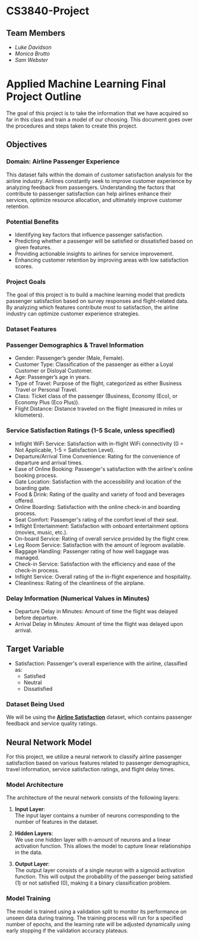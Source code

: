 # CS3840-Project

## Team Members
- *Luke Davidson*
- *Monica Brutto*
- *Sam Webster*

# Applied Machine Learning Final Project Outline

The goal of this project is to take the information that we have acquired so far in this class and train a model of our choosing.
This document goes over the procedures and steps taken to create this project.

## Objectives

### Domain: Airline Passenger Experience 

This dataset falls within the domain of customer satisfaction analysis for the airline industry. Airlines constantly seek to improve customer experience by analyzing feedback from passengers. Understanding the factors that contribute to passenger satisfaction can help airlines enhance their services, optimize resource allocation, and ultimately improve customer retention.

### Potential Benefits
- Identifying key factors that influence passenger satisfaction.  
- Predicting whether a passenger will be satisfied or dissatisfied based on given features.  
- Providing actionable insights to airlines for service improvement.  
- Enhancing customer retention by improving areas with low satisfaction scores.  

### Project Goals

The goal of this project is to build a machine learning model that predicts passenger satisfaction based on survey responses and flight-related data. By analyzing which features contribute most to satisfaction, the airline industry can optimize customer experience strategies. 

### Dataset Features

### Passenger Demographics & Travel Information 
 - Gender: Passenger’s gender (Male, Female). 
 - Customer Type: Classification of the passenger as either a Loyal Customer or Disloyal Customer. 
 - Age: Passenger’s age in years. 
 - Type of Travel: Purpose of the flight, categorized as either Business Travel or Personal Travel. 
 - Class: Ticket class of the passenger (Business, Economy (Eco), or Economy Plus (Eco Plus)). 
 - Flight Distance: Distance traveled on the flight (measured in miles or kilometers). 

 ### Service Satisfaction Ratings (1-5 Scale, unless specified)
 - Inflight WiFi Service: Satisfaction with in-flight WiFi connectivity (0 = Not Applicable, 1-5 = Satisfaction Level). 
 - Departure/Arrival Time Convenience: Rating for the convenience of departure and arrival times. 
 - Ease of Online Booking: Passenger's satisfaction with the airline's online booking process. 
 - Gate Location: Satisfaction with the accessibility and location of the boarding gate. 
 - Food & Drink: Rating of the quality and variety of food and beverages offered. 
 - Online Boarding: Satisfaction with the online check-in and boarding process. 
 - Seat Comfort: Passenger's rating of the comfort level of their seat. 
 - Inflight Entertainment: Satisfaction with onboard entertainment options (movies, music, etc.). 
 - On-board Service: Rating of overall service provided by the flight crew. 
 - Leg Room Service: Satisfaction with the amount of legroom available. 
 - Baggage Handling: Passenger rating of how well baggage was managed. 
 - Check-in Service: Satisfaction with the efficiency and ease of the check-in process. 
 - Inflight Service: Overall rating of the in-flight experience and hospitality. 
 - Cleanliness: Rating of the cleanliness of the airplane. 

### Delay Information (Numerical Values in Minutes) 
- Departure Delay in Minutes: Amount of time the flight was delayed before departure. 
- Arrival Delay in Minutes: Amount of time the flight was delayed upon arrival. 

## Target Variable 
- Satisfaction: Passenger's overall experience with the airline, classified as: 
    - Satisfied 
    - Neutral
    - Dissatisfied 

### Dataset Being Used  
We will be using the **[Airline Satisfaction](https://www.kaggle.com/datasets/teejmahal20/airline-passenger-satisfaction/data)** dataset, which contains passenger feedback and service quality ratings.  

## Neural Network Model

For this project, we utilize a neural network to classify airline passenger satisfaction based on various features related to passenger demographics, travel information, service satisfaction ratings, and flight delay times.

### Model Architecture

The architecture of the neural network consists of the following layers:

1. **Input Layer**:  
   The input layer contains a number of neurons corresponding to the number of features in the dataset.

2. **Hidden Layers**:  
  We use one hidden layer with n-amount of neurons and a linear activation function. This allows the model to capture linear relationships in the data.

3. **Output Layer**:  
   The output layer consists of a single neuron with a sigmoid activation function. This will output the probability of the passenger being satisfied (1) or not satisfied (0), making it a binary classification problem.

### Model Training
The model is trained using a validation split to monitor its performance on unseen data during training. The training process will run for a specified number of epochs, and the learning rate will be adjusted dynamically using early stopping if the validation accuracy plateaus.
